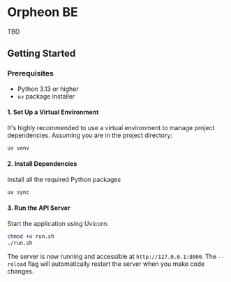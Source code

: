# Orpheon BE

TBD

## Getting Started

### Prerequisites

- Python 3.13 or higher
- `uv` package installer

#### 1. Set Up a Virtual Environment

It's highly recommended to use a virtual environment to manage project dependencies. Assuming you are in the project directory:

```bash
uv venv
```

#### 2. Install Dependencies

Install all the required Python packages

```bash
uv sync
```

#### 3. Run the API Server

Start the application using Uvicorn.

```bash
chmod +x run.sh
./run.sh
```

The server is now running and accessible at `http://127.0.0.1:8000`. The `--reload` flag will automatically restart the server when you make code changes.
